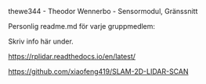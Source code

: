 thewe344 - Theodor Wennerbo - Sensormodul, Gränssnitt

Personlig readme.md för varje gruppmedlem:

Skriv info här under.

https://rplidar.readthedocs.io/en/latest/

https://github.com/xiaofeng419/SLAM-2D-LIDAR-SCAN
